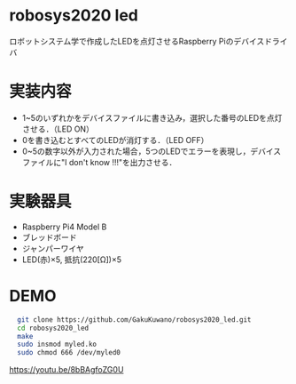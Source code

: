 # robosys2020 led

ロボットシステム学で作成したLEDを点灯させるRaspberry Piのデバイスドライバ

# 実装内容

- 1~5のいずれかをデバイスファイルに書き込み，選択した番号のLEDを点灯させる．（LED ON）
- 0を書き込むとすべてのLEDが消灯する．（LED OFF）
- 0~5の数字以外が入力された場合，5つのLEDでエラーを表現し，デバイスファイルに"I don't know !!!"を出力させる．

# 実験器具

- Raspberry Pi4 Model B
- ブレッドボード
- ジャンパーワイヤ
- LED(赤)×5, 抵抗(220[Ω])×5

# DEMO

```bash
  git clone https://github.com/GakuKuwano/robosys2020_led.git
  cd robosys2020_led
  make
  sudo insmod myled.ko
  sudo chmod 666 /dev/myled0
```

https://youtu.be/8bBAgfoZG0U
